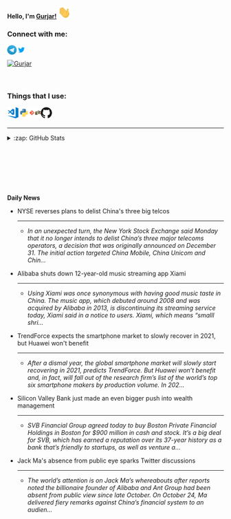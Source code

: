 #### Hello, I'm [Gurjar!](https://GurjarKing.github.io) <img src="https://raw.githubusercontent.com/ABSphreak/ABSphreak/master/gifs/Hi.gif" width="30px"></h2>


### Connect with me:

[<img align="left" alt="Gurjar | Telegram" width="22px" src="https://raw.githubusercontent.com/github/explore/80688e429a7d4ef2fca1e82350fe8e3517d3494d/topics/telegram/telegram.png" />][Telegram]
[<img align="left" alt="Gurjar | Twitter" width="22px" src="https://raw.githubusercontent.com/github/explore/80688e429a7d4ef2fca1e82350fe8e3517d3494d/topics/twitter/twitter.png" />][Twitter]
<br >
<br >
<a href="https://github.com/GurjarKing"><img src="https://komarev.com/ghpvc/?username=GurjarKing" alt="Gurjar" /></a> <br />
<br />
<br />
<!-- <br >

![](https://visitor-badge.glitch.me/badge?page_id=GurjarKing)

<br /> -->

### Things that I use:

[<img align="left" alt="Visual Studio Code" width="26px" src="https://raw.githubusercontent.com/github/explore/80688e429a7d4ef2fca1e82350fe8e3517d3494d/topics/visual-studio-code/visual-studio-code.png" />][VSCode]
[<img align="left" alt="Python" width="26px" src="https://raw.githubusercontent.com/github/explore/80688e429a7d4ef2fca1e82350fe8e3517d3494d/topics/python/python.png" />][Python]
[<img align="left" alt="Git" width="26px" src="https://raw.githubusercontent.com/github/explore/80688e429a7d4ef2fca1e82350fe8e3517d3494d/topics/git/git.png" />][Git]
[<img align="left" alt="GitHub" width="26px" src="https://raw.githubusercontent.com/github/explore/78df643247d429f6cc873026c0622819ad797942/topics/github/github.png" />][Github]

<br />
<br />

---
<details>
  <summary>:zap: GitHub Stats</summary>

<img align="left" alt="Gurjar's Github Stats" src="https://github-readme-stats.vercel.app/api?username=GurjarKing&show_icons=true&hide_border=true&count_private=true&include_all_commit=true&theme=algolia" />

</details>

<!-- ### 🔔 My latest tweet
<a href="https://twitter.com/Gurjar_King43" target="_blank">
	<img src="https://github.com/GurjarKing/GurjarKing/raw/master/tweet.png" width="70%" align="center" alt="Click to view on Twitter" title="My latest tweet, as an image"/>
</a> -->
<br>

<pre>

</pre>

<!-- **Quote of the hour:**

{qoth}

~ {qoth_author}
<pre>

</pre> -->
<br>
<pre>


</pre>
<strong>Daily News</strong>
  
  - NYSE reverses plans to delist China's three big telcos
     <hr/>
     
      - *In an unexpected turn, the New York Stock Exchange said Monday that it no longer intends to delist China’s three major telecoms operators, a decision that was originally announced on December 31. The initial action targeted China Mobile, China Unicom and Chin…*
     
  - Alibaba shuts down 12-year-old music streaming app Xiami
      <hr/>
      
      - *Using Xiami was once synonymous with having good music taste in China. The music app, which debuted around 2008 and was acquired by Alibaba in 2013, is discontinuing its streaming service today, Xiami said in a notice to users. Xiami, which means “smalll shri…*
      
  - TrendForce expects the smartphone market to slowly recover in 2021, but Huawei won't benefit
      <hr/>
      
      - *After a dismal year, the global smartphone market will slowly start recovering in 2021, predicts TrendForce. But Huawei won’t benefit and, in fact, will fall out of the research firm’s list of the world’s top six smartphone makers by production volume. In 202…*
      
  - Silicon Valley Bank just made an even bigger push into wealth management
      <hr/>
      
      - *SVB Financial Group agreed today to buy Boston Private Financial Holdings in Boston for $900 million in cash and stock. It’s a big deal for SVB, which has earned a reputation over its 37-year history as a bank that’s friendly to startups, as well as venture a…*
       
  - Jack Ma's absence from public eye sparks Twitter discussions
      <hr/>
       
       - *The world’s attention is on Jack Ma’s whereabouts after reports noted the billionaire founder of Alibaba and Ant Group had been absent from public view since late October. On October 24, Ma delivered fiery remarks against China’s financial system to an audien…*
      

<br />

[VSCode]: https://code.visualstudio.com/
[Python]: https://www.python.org/
[Git]: https://git-scm.com/
[Github]: https://github.com/
[Telegram]: https://t.me/Gurjar_King/
[Twitter]: https://twitter.com/Gurjar_King43/
